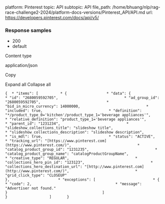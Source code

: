 platform: Pinterest
topic: API
subtopic: API
file_path: /home/bhuang/nlp/rag-race-challenge2-2024/platform-docs-versions/Pinterest_API/API.md
url: https://developers.pinterest.com/docs/api/v5/


### Response samples

* 200
* default

Content type

application/json

Copy

Expand all Collapse all

`{  * "items": [          * {                  * "data": {                          * "id": "2680059592705",                              * "ad_group_id": "2680059592705",                              * "bid_in_micro_currency": 14000000,                              * "included": true,                              * "definition": "*/product_type_0='kitchen'/product_type_1='beverage appliances'",                              * "relative_definition": "product_type_1='beverage appliances'",                              * "parent_id": "1231234",                              * "slideshow_collections_title": "slideshow title",                              * "slideshow_collections_description": "slideshow description",                              * "is_mdl": true,                              * "status": "ACTIVE",                              * "tracking_url": "[https://www.pinterest.com](https://www.pinterest.com/)",                              * "catalog_product_group_id": "1231235",                              * "catalog_product_group_name": "catalogProductGroupName",                              * "creative_type": "REGULAR",                              * "collections_hero_pin_id": "123123",                              * "collections_hero_destination_url": "[http://www.pinterest.com](http://www.pinterest.com/)",                              * "grid_click_type": "CLOSEUP"                                           },                      * "exceptions": [                          * {                                  * "code": 2,                                      * "message": "Advertiser not found."                                                       }                                           ]                               }                   ]       }`